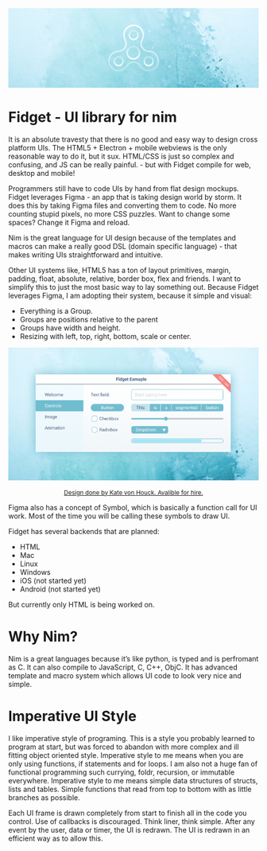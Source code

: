 <img src="examples/banner.png">

# Fidget - UI library for nim

It is an absolute travesty that there is no good and easy way to design cross platform UIs. The HTML5 + Electron + mobile webviews is the only reasonable way to do it, but it sux. HTML/CSS is just so complex and confusing, and JS can be really painful. - but with Fidget compile for web, desktop and mobile!

Programmers still have to code UIs by hand from flat design mockups. Fidget leverages Figma - an app that is taking design world by storm. It does this by taking Figma files and converting them to code. No more counting stupid pixels, no more CSS puzzles. Want to change some spaces? Change it Figma and reload.

Nim is the great language for UI design because of the templates and macros can make a really good DSL (domain specific language) - that makes writing UIs straightforward and intuitive.

Other UI systems like, HTML5 has a ton of layout primitives, margin, padding, float, absolute, relative, border box, flex and friends. I want to simplify this to just the most basic way to lay something out. Because Fidget leverages Figma, I am adopting their system, because it simple and visual:

* Everything is a Group.
* Groups are positions relative to the parent
* Groups have width and height.
* Resizing with left, top, right, bottom, scale or center.

<p align="center">
  <img src="examples/uiExampleIce.png">
</p>
<p align="center" style='font-size:12px'>
  <a href="http://kate.vonhouck.com/">Design done by Kate von Houck. Avalible for hire.</a>
</p>

Figma also has a concept of Symbol, which is basically a function call for UI work. Most of the time you will be calling these symbols to draw UI.

Fidget has several backends that are planned:
* HTML
* Mac
* Linux
* Windows
* iOS (not started yet)
* Android (not started yet)

But currently only HTML is being worked on.

# Why Nim?

Nim is a great languages because it’s like python, is typed and is perfromant as C. It can also compile to JavaScript, C, C++, ObjC. It has advanced template and macro system which allows UI code to look very nice and simple.

# Imperative UI Style

I like imperative style of programing. This is a style you probably learned to program at start, but was forced to abandon with more complex and ill fitting object oriented style. Imperative style to me means when you are only using functions, if statements and for loops. I am also not a huge fan of functional programming such currying, foldr, recursion, or immutable everywhere. Imperative style to me means simple data structures of structs, lists and tables. Simple functions that read from top to bottom with as little branches as possible.

Each UI frame is drawn completely from start to finish all in the code you control. Use of callbacks is discouraged. Think liner, think simple. After any event by the user, data or timer, the UI is redrawn. The UI is redrawn in an efficient way as to allow this.





